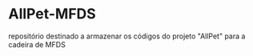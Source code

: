 # AllPet-MFDS
repositório destinado a armazenar os códigos do projeto "AllPet" para a cadeira de MFDS
